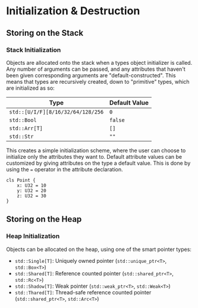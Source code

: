 # Initialization &amp; Destruction

## Storing on the Stack

### Stack Initialization

Objects are allocated onto the stack when a types object initializer is called. Any number of arguments can be passed,
and any attributes that haven't been given corresponding arguments are "default-constructed". This means that types are
recursively created, down to "primitive" types, which are initialized as so:

| Type                              | Default Value |
|-----------------------------------|---------------|
| `std::[U/I/F][8/16/32/64/128/256` | `0`           |
| `std::Bool`                       | `false`       |
| `std::Arr[T]`                     | `[]`          |
| `std::Str`                        | `""`          |

This creates a simple initialization scheme, where the user can choose to initialize only the attributes they want to.
Default attribute values can be customized by giving attributes on the type a default value. This is done by using the
`=` operator in the attribute declaration.

```
cls Point {
    x: U32 = 10
    y: U32 = 20
    z: U32 = 30
}
```

## Storing on the Heap

### Heap Initialization

Objects can be allocated on the heap, using one of the smart pointer types:

- `std::Single[T]`: Uniquely owned pointer (`std::unique_ptr<T>`, `std::Box<T>`)
- `std::Shared[T]`: Reference counted pointer (`std::shared_ptr<T>`, `std::Rc<T>`)
- `std::Shadow[T]`: Weak pointer (`std::weak_ptr<T>`, `std::Weak<T>`)
- `std::Thared[T]`: Thread-safe reference counted pointer (`std::shared_ptr<T>`, `std::Arc<T>`)
